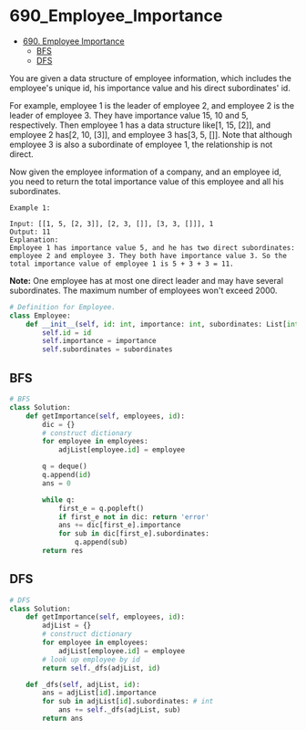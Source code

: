 # 690_Employee_Importance

* [690. Employee Importance](0690.-employee-importance.md#690-employee-importance)
	* [BFS](0690.-employee-importance.md#bfs)
	* [DFS](0690.-employee-importance.md#dfs)

You are given a data structure of employee information, which includes the employee's unique id, his importance value and his direct subordinates' id.

For example, employee 1 is the leader of employee 2, and employee 2 is the leader of employee 3. They have importance value 15, 10 and 5, respectively. Then employee 1 has a data structure like[1, 15, [2]], and employee 2 has[2, 10, [3]], and employee 3 has[3, 5, []]. Note that although employee 3 is also a subordinate of employee 1, the relationship is not direct.

Now given the employee information of a company, and an employee id, you need to return the total importance value of this employee and all his subordinates.

```text
Example 1:

Input: [[1, 5, [2, 3]], [2, 3, []], [3, 3, []]], 1
Output: 11
Explanation:
Employee 1 has importance value 5, and he has two direct subordinates: employee 2 and employee 3. They both have importance value 3. So the total importance value of employee 1 is 5 + 3 + 3 = 11.
```

**Note:** One employee has at most one direct leader and may have several subordinates. The maximum number of employees won't exceed 2000.

```python
# Definition for Employee.
class Employee:
    def __init__(self, id: int, importance: int, subordinates: List[int]):
        self.id = id
        self.importance = importance
        self.subordinates = subordinates
```

## BFS

```python
# BFS
class Solution:
    def getImportance(self, employees, id):
        dic = {}
        # construct dictionary
        for employee in employees:
            adjList[employee.id] = employee

        q = deque()
        q.append(id)
        ans = 0

        while q:
            first_e = q.popleft()
            if first_e not in dic: return 'error'
            ans += dic[first_e].importance
            for sub in dic[first_e].subordinates:
                q.append(sub)
        return res
```

## DFS

```python
# DFS
class Solution:
    def getImportance(self, employees, id):
        adjList = {}
        # construct dictionary
        for employee in employees:
            adjList[employee.id] = employee
        # look up employee by id
        return self._dfs(adjList, id)

    def _dfs(self, adjList, id):
        ans = adjList[id].importance
        for sub in adjList[id].subordinates: # int
            ans += self._dfs(adjList, sub)
        return ans
```
